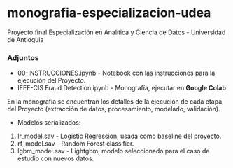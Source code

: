 # monografia-especializacion-udea
Proyecto final Especialización en Analítica y Ciencia de Datos - Universidad de Antioquia

### Adjuntos

* 00-INSTRUCCIONES.ipynb - Notebook con las instrucciones para la ejecución del Proyecto.
* IEEE-CIS Fraud Detection.ipynb - Monografía, ejecutar en **Google Colab**

En la monografía se encuentran los detalles de la ejecución de cada etapa del Proyecto (extracción de datos, procesamiento, modelado, validación).

* Modelos serializados:

1. lr_model.sav - Logistic Regression, usada como baseline del proyecto.
2. rf_model.sav - Random Forest classifier.
3. lgbm_model.sav - Lightgbm, modelo seleccionado para el caso de estudio con nuevos datos.

